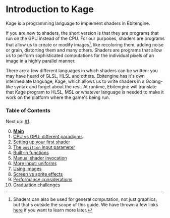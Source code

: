# Introduction to Kage

Kage is a programming language to implement shaders in Ebitengine.

If you are new to shaders, the short version is that they are programs that run on the GPU instead of the CPU. For our purposes, shaders are programs that allow us to create or modify images[^1], like recoloring them, adding noise or grain, distorting them and many others. Shaders are programs that allow us to perform sophisticated computations for the individual pixels of an image in a highly parallel manner.

There are a few different languages in which shaders can be written: you may have heard of GLSL, HLSL and others. Ebitengine has it's own intermediate language, Kage, which allows us to write shaders in a Golang-like syntax and forget about the rest. At runtime, Ebitengine will translate that Kage program to HLSL, MSL or whatever language is needed to make it work on the platform where the game's being run.

### Table of Contents
Next up: [#1](https://github.com/tinne26/kage-desk/blob/main/tutorials/intro/01_cpu_vs_gpu.md).

0. [**Main**](https://github.com/tinne26/kage-desk/blob/main/tutorials/intro/00_main.md)
1. [CPU vs GPU: different paradigms](https://github.com/tinne26/kage-desk/blob/main/tutorials/intro/01_cpu_vs_gpu.md)
2. [Setting up your first shader](https://github.com/tinne26/kage-desk/blob/main/tutorials/intro/02_shader_setup.md)
3. [The `position` input parameter](https://github.com/tinne26/kage-desk/blob/main/tutorials/intro/03_position_input.md)
4. [Built-in functions](https://github.com/tinne26/kage-desk/blob/main/tutorials/intro/04_built_in_functions.md)
5. [Manual shader invocation](https://github.com/tinne26/kage-desk/blob/main/tutorials/intro/05_invoke_shader.md)
6. [More input: uniforms](https://github.com/tinne26/kage-desk/blob/main/tutorials/intro/06_uniforms.md)
7. [Using images](https://github.com/tinne26/kage-desk/blob/main/tutorials/intro/07_images.md)
8. [Screen vs sprite effects]()
9. [Performance considerations]()
10. [Graduation challenges]()

[^1]: Shaders can also be used for general computation, not just graphics, but that's outside the scope of this guide. We have thrown a few links [here](https://github.com/tinne26/kage-desk/blob/main/tutorials/general_links.md) if you want to learn more later.
